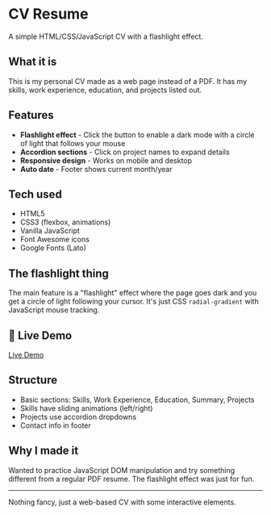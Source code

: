 # CV Resume

A simple HTML/CSS/JavaScript CV with a flashlight effect.

## What it is

This is my personal CV made as a web page instead of a PDF. It has my skills, work experience, education, and projects listed out.

## Features

- **Flashlight effect** - Click the button to enable a dark mode with a circle of light that follows your mouse
- **Accordion sections** - Click on project names to expand details
- **Responsive design** - Works on mobile and desktop
- **Auto date** - Footer shows current month/year

## Tech used

- HTML5
- CSS3 (flexbox, animations)
- Vanilla JavaScript
- Font Awesome icons
- Google Fonts (Lato)

## The flashlight thing

The main feature is a "flashlight" effect where the page goes dark and you get a circle of light following your cursor. It's just CSS `radial-gradient` with JavaScript mouse tracking.

## 🚀 Live Demo

<a href="https://cv-resume-ashen.vercel.app/" target="_blank">Live Demo</a>

## Structure

- Basic sections: Skills, Work Experience, Education, Summary, Projects
- Skills have sliding animations (left/right)
- Projects use accordion dropdowns
- Contact info in footer

## Why I made it

Wanted to practice JavaScript DOM manipulation and try something different from a regular PDF resume. The flashlight effect was just for fun.

---

Nothing fancy, just a web-based CV with some interactive elements.
